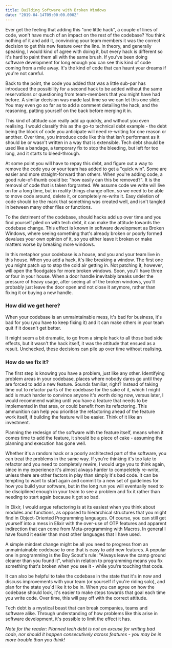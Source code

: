 ```yaml
---
title: Building Software with Broken Windows 
date: "2019-04-14T09:00:00.000Z"
---
```


Ever get the feeling that adding this "one little hack", a couple of lines of code, won't have much of an impact on the rest of the codebase? You think nothing of it and add it, convincing your team members it was the correct decision to get this new feature over the line. In theory, and generally speaking, I would kind of agree with doing it, but every hack is different so it's hard to paint them all with the same brush. If you've been doing software development for long enough you can see this kind of code coming from a mile away. It's the kind of code that can haunt your dreams if you're not careful.

Back to the point, the code you added that was a little sub-par has introduced the possibility for a second hack to be added without the same reservations or questioning from team-members that you might have had before. A similar decision was made last time so we can let this one slide. You may even go so far as to add a comment detailing the hack, and the reasoning, patting yourself on the back before merging it in.

This kind of attitude can really add up quickly, and without you even realising. I would classify this as the go-to technical debt example - the debt being the block of code you anticipate will need re-writing for one reason or another. Over time, you introduce code like this that isn't performant as it should be or wasn't written in a way that is extensible. Tech debt should be used like a bandage, a temporary fix to stop the bleeding, but left for too long, and it starts to bleed-through.

At some point you will have to repay this debt, and figure out a way to remove the code you or your team has added to get a "quick win". Some are easier and more straight-forward than others. When you're adding code, a good rule-of-thumb could be: "how easily can this be removed?". It is the removal of code that is taken forgranted. We assume code we write will live on for a long time, but in reality things change often, so we need to be able to move code around, delete it, or completely re-write it. Easy deletion of code should be the mark that something was created well, and isn't tangled in between many other files or functions.

To the detriment of the codebase, should hacks add up over time and you find yourself piled on with tech debt, it can make the attitude towards the codebase change. This effect is known in software development as Broken Windows, where seeing something that's already broken or poorly formed devalues your own opinion of it, so you either leave it broken or make matters worse by breaking more windows.

In this metaphor your codebase is a house, and you and your team live in this house. When you add a hack, it's like breaking a window. The first one you might patch up to stop the cold air getting in. Not patching it, however, will open the floodgates for more broken windows. Soon, you'll have three or four in your house. When a door handle inevitably breaks under the pressure of heavy usage, after seeing all of the broken windows, you'll probably just leave the door open and not close it anymore, rather than fixing it or buying a new handle. 

### How did we get here?
When your codebase is an unmaintainable mess, it's bad for business, it's bad for you (you have to keep fixing it) and it can make others in your team quit if it doesn't get better.

It might seem a bit dramatic, to go from a simple hack to all those bad side effects, but it wasn't the hack itself, it was the attitude that ensued as a result.
Unchecked, these decisions can pile up over time without realising.

### How do we fix it?
The first step is knowing you have a problem, just like any other. Identifying problem areas in your codebase, places where nobody dares go until they are forced to add a new feature. Sounds familiar, right?
Instead of taking time out to refactor parts of the codebase for the sake of it, which I might add is much harder to convince anyone it's worth doing now, versus later, I would recommend waiting until you have a feature that needs to be implemented in that area, or could benefit from its refactoring. This ammunition can help you prioritise the refactoring ahead of the feature work itself, if building the feature will be easier. Think of it like an investment.

Planning the redesign of the software with the feature itself, means when it comes time to add the feature, it should be a piece of cake - assuming the planning and execution has gone well.

Whether it's a random hack or a poorly architected part of the software, you can treat the problems in the same way. 
If you're thinking it's too late to refactor and you need to completely rewire, I would urge you to think again, since in my experience it's almost always harder to compeletely re-write, unless there are other factors in play than simply it's bad code.
It can be tempting to want to start again and commit to a new set of guidelines for how you build your software, but in the long run you will eventually need to be disciplined enough in your team to see a problem and fix it rather than needing to start again because it got so bad.

In Elixir, I would argue refactoring is at its easiest when you think about modules and functions, as opposed to hierarchical structures that you might find in Object-Oriented Programming languages. Of course, you can still get yourself into a mess in Elixir with the over-use of OTP features and apparent indirection that can come from Meta-programming with Macros.
In general I have found it easier than most other languages that I have used.

A simple mindset change might be all you need to progress from an unmaintainable codebase to one that is easy to add new features. A popular one in programming is the Boy Scout's rule: "Always leave the camp ground cleaner than you found it", which in relation to programming means you fix something that's broken when you see it - while you're touching that code.

It can also be helpful to take the codebase in the state that it's in now and discuss improvements with your team (or yourself if you're riding solo), and plan for the state you'd like it to be in. When you can agree on how the codebase should look, it's easier to make steps towards that goal each time you write code. Over time, this will pay off with the correct attitude.

Tech debt is a mystical beast that can break companies, teams and software alike. Through understanding of how problems like this arise in software development, it's possible to limit the effect it has.

*Note for the reader: Planned tech debt is not an excuse for writing bad code, nor should it happen consecutively across features - you may be in more trouble than you think!*